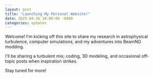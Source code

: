 ```yaml
---
layout: post
title: "Launching My Personal Website!"
date: 2025-04-26 16:00:00 -0400
categories: updates
---
```


Welcome! I'm kicking off this site to share my research in astrophysical turbulence, computer simulations, and my adventures into BeamNG modding.

I'll be sharing a turbulent mix; coding, 3D modeling, and occasional off-topic posts when inspiration strikes.

Stay tuned for more!